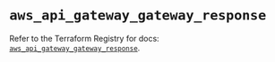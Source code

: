 # `aws_api_gateway_gateway_response`

Refer to the Terraform Registry for docs: [`aws_api_gateway_gateway_response`](https://registry.terraform.io/providers/hashicorp/aws/5.79.0/docs/resources/api_gateway_gateway_response).
